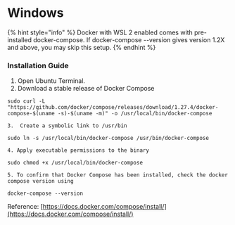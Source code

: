 # Windows

{% hint style="info" %}
Docker with WSL 2 enabled comes with pre-installed docker-compose. If docker-compose --version gives version 1.2X and above, you may skip this setup.
{% endhint %}

### Installation Guide

1. Open Ubuntu Terminal.
2. Download a stable release of Docker Compose

```text
sudo curl -L "https://github.com/docker/compose/releases/download/1.27.4/docker-compose-$(uname -s)-$(uname -m)" -o /usr/local/bin/docker-compose
```

    3.  Create a symbolic link to /usr/bin

```text
sudo ln -s /usr/local/bin/docker-compose /usr/bin/docker-compose
```

    4. Apply executable permissions to the binary

```text
sudo chmod +x /usr/local/bin/docker-compose
```

    5. To confirm that Docker Compose has been installed, check the docker compose version using

```text
docker-compose --version
```

Reference: [https://docs.docker.com/compose/install/](https://docs.docker.com/compose/install/)

